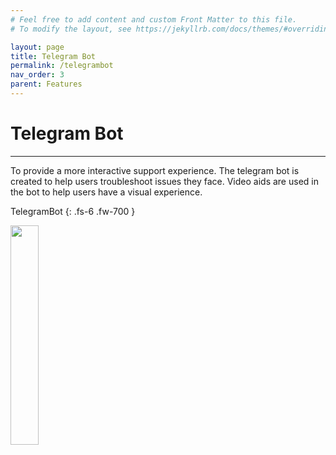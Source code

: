 ```yaml
---
# Feel free to add content and custom Front Matter to this file.
# To modify the layout, see https://jekyllrb.com/docs/themes/#overriding-theme-defaults

layout: page
title: Telegram Bot
permalink: /telegrambot
nav_order: 3
parent: Features
---
```


# Telegram Bot

---
To provide a more interactive support experience. The telegram bot is created to help users troubleshoot issues they face.
Video aids are used in the bot to help users have a visual experience.

TelegramBot
{: .fs-6 .fw-700 }
<p float="left">
  <img src="{{ "assets/photo/telegram.gif" | relative_url }}" width="30%" height="30%" />
</p>
